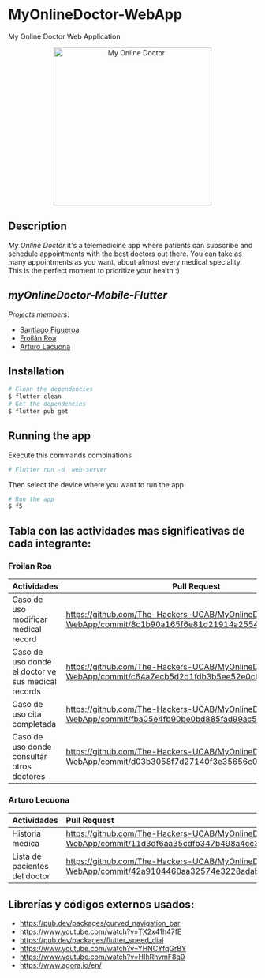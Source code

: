 # MyOnlineDoctor-WebApp
My Online Doctor Web Application

<p align="center">
  <img src="https://imgur.com/7iUabBi.png" width="320" alt="My Online Doctor" />
</p>


## Description
_My Online Doctor_ it's a telemedicine app where patients can subscribe and schedule appointments with the best doctors out there. You can take as many appointments as you want, about almost every medical speciality. This is the perfect moment to prioritize your health :)

## _myOnlineDoctor-Mobile-Flutter_

_Projects members_:
- [Santiago Figueroa](https://github.com/santiagofv36) 
- [Froilán Roa](https://github.com/froilanroac)
- [Arturo Lacuona](https://github.com/ArtuKILL)

## Installation
```bash
# Clean the dependencies
$ flutter clean
# Get the dependencies
$ flutter pub get
```

## Running the app
 Execute this commands combinations
```bash
# Flutter run -d  web-server
```
  Then select the device where you want to run the app
 ```bash
# Run the app
$ f5
```

## Tabla con las actividades mas significativas de cada integrante: 


### Froilan Roa
| Actividades                                                                                                            | Pull Request                                                |
|----------------------------------------------------------------------------------------------------------------------|-------------------------------------------------------|
| Caso de uso modificar medical record| https://github.com/The-Hackers-UCAB/MyOnlineDoctor--WebApp/commit/8c1b90a165f6e81d21914a2554063606838a51cf
| Caso de uso donde el doctor ve sus medical records| https://github.com/The-Hackers-UCAB/MyOnlineDoctor--WebApp/commit/c64a7ecb5d2d1fdb3b5ee52e0c84069be10b8106 |
| Caso de uso cita completada | https://github.com/The-Hackers-UCAB/MyOnlineDoctor--WebApp/commit/fba05e4fb90be0bd885fad99ac5e58a37ea1ccdd |
| Caso de uso donde consultar otros doctores | https://github.com/The-Hackers-UCAB/MyOnlineDoctor--WebApp/commit/d03b3058f7d27140f3e35656c0a50ba76deec1fb |

### Arturo Lecuona

|Actividades|Pull Request|
|:----|:----|
|Historia medica|https://github.com/The-Hackers-UCAB/MyOnlineDoctor--WebApp/commit/11d3df6aa35cdfb347b498a4cc3872e463d77469|
|Lista de pacientes del doctor|https://github.com/The-Hackers-UCAB/MyOnlineDoctor--WebApp/commit/42a9104460aa32574e3228adab3a6d525f74b399|



## Librerías y códigos externos usados:
- https://pub.dev/packages/curved_navigation_bar
- https://www.youtube.com/watch?v=TX2x41h47fE
- https://pub.dev/packages/flutter_speed_dial
- https://www.youtube.com/watch?v=YHNCYfqGrBY
- https://www.youtube.com/watch?v=HIhRhvmF8q0
- https://www.agora.io/en/
